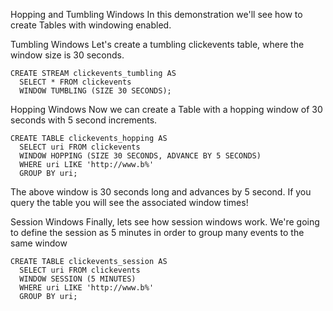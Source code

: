 
Hopping and Tumbling Windows
In this demonstration we'll see how to create Tables with windowing enabled.

Tumbling Windows
Let's create a tumbling clickevents table, where the window size is 30 seconds.

```
CREATE STREAM clickevents_tumbling AS
  SELECT * FROM clickevents
  WINDOW TUMBLING (SIZE 30 SECONDS);
  ```
Hopping Windows
Now we can create a Table with a hopping window of 30 seconds with 5 second increments.

```
CREATE TABLE clickevents_hopping AS
  SELECT uri FROM clickevents
  WINDOW HOPPING (SIZE 30 SECONDS, ADVANCE BY 5 SECONDS)
  WHERE uri LIKE 'http://www.b%'
  GROUP BY uri;
  ```
The above window is 30 seconds long and advances by 5 second. If you query the table you will see the associated window times!

Session Windows
Finally, lets see how session windows work. We're going to define the session as 5 minutes in order to group many events to the same window

```
CREATE TABLE clickevents_session AS
  SELECT uri FROM clickevents
  WINDOW SESSION (5 MINUTES)
  WHERE uri LIKE 'http://www.b%'
  GROUP BY uri;
```
